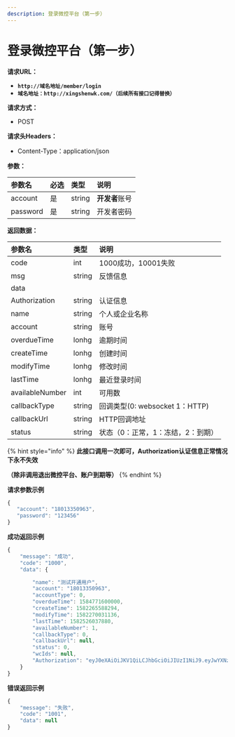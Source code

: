 ```yaml
---
description: 登录微控平台（第一步）
---
```


# 登录微控平台（第一步）

**请求URL：**

* **`http://域名地址/member/login`**
* **`域名地址：http://xingshenwk.com/（后续所有接口记得替换）`**

**请求方式：**

* POST

**请求头Headers：**

* Content-Type：application/json

**参数：**

| 参数名 | 必选 | 类型 | 说明 |
| :--- | :--- | :--- | :--- |
| account | 是 | string | **开发者**账号 |
| password | 是 | string | 开发者密码 |

**返回数据：**

| 参数名 | 类型 | 说明 |
| :--- | :--- | :--- |
| code | int | 1000成功，10001失败 |
| msg | string | 反馈信息 |
| data |  |  |
| Authorization | string | 认证信息 |
| name | string | 个人或企业名称 |
| account | string | 账号 |
| overdueTime | lonhg | 逾期时间 |
| createTime | lonhg | 创建时间 |
| modifyTime | lonhg | 修改时间 |
| lastTime | lonhg | 最近登录时间 |
| availableNumber | int | 可用数 |
| callbackType | string | 回调类型\(0: websocket 1：HTTP\) |
| callbackUrl | string | HTTP回调地址 |
| status | string | 状态（0：正常，1：冻结，2：到期） |

{% hint style="info" %}
**此接口调用一次即可，Authorization认证信息正常情况下永不失效**

**（除非调用退出微控平台、账户到期等）**
{% endhint %}

**请求参数示例**

```javascript
{    
   "account": "18013350963",
   "password": "123456"
}
```

**成功返回示例**

```javascript
{
    "message": "成功",
    "code": "1000",
    "data": {

        "name": "测试开通用户",
        "account": "18013350963",
        "accountType": 0,
        "overdueTime": 1584771600000,
        "createTime": 1582265588294,
        "modifyTime": 1582270031136,
        "lastTime": 1582526037880,
        "availableNumber": 1,
        "callbackType": 0,
        "callbackUrl": null,
        "status": 0,
        "wcIds": null,
        "Authorization": "eyJ0eXAiOiJKV1QiLCJhbGciOiJIUzI1NiJ9.eyJwYXNzd29yZCI6ImUxMGFkYzM5NDliYTU5YWJiZTU2ZTA1N2YyMGY4ODNlYXZ1cHE9SGNTNXQwKGJvJiIsImlzcyI6InhpbmdzaGVuZyIsImFjY291bnQiOiIxMjM0NTY3ODkxMCJ9.x9bT9wDPAwGhJg7rTo0k4I0FlteKqK4AW7G9FsANgce"
    }
}
```

**错误返回示例**

```javascript
{
    "message": "失败",
    "code": "1001",
    "data": null
}
```

